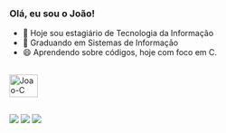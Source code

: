 ### Olá, eu sou o João!

- 🔭 Hoje sou estagiário de Tecnologia da Informação
- 🌱 Graduando em Sistemas de Informação
- 😄 Aprendendo sobre códigos, hoje com foco em C.

<div style="display: inline_block"><br>
 <img align="center" alt="Joao-C" height="40" width="50" src="https://cdn.jsdelivr.net/gh/devicons/devicon/icons/c/c-original.svg" />
</div>

   ##
   
<div> 
 <a href="https://discordapp.com/users/437328622743715840" target="_blank"><img src="https://img.shields.io/badge/Discord-7289DA?style=for-the-badge&logo=discord&logoColor=white" target="_blank"></a> 
  <a href = "mailto:joaopcostaoliveira@outlook.com"><img src="https://img.shields.io/badge/-Gmail-%23333?style=for-the-badge&logo=gmail&logoColor=white" target="_blank"></a>
  <a href="https://www.linkedin.com/in/jo%C3%A3o-pedro-costa-oliveira-100767203" target="_blank"><img src="https://img.shields.io/badge/-LinkedIn-%230077B5?style=for-the-badge&logo=linkedin&logoColor=white" target="_blank"></a> 
</div>
